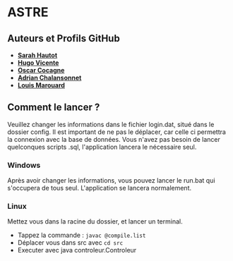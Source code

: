 # ASTRE

## Auteurs et Profils GitHub
  
- [**Sarah Hautot**       ](https://github.com/SarahHAUTOT)
- [**Hugo Vicente**       ](https://github.com/VicenteHugo)
- [**Oscar Cocagne**      ](https://github.com/OcsCgn)
- [**Adrian Chalansonnet**](https://github.com/FailureUsername)
- [**Louis Marouard**     ](https://github.com/Vermoud27)



## Comment le lancer ?

Veuillez changer les informations dans le fichier login.dat, situé dans le dossier config. 
Il est important de ne pas le déplacer, car celle ci permettra la connexion avec la base de données. Vous n'avez pas besoin de lancer quelconques scripts .sql, l'application lancera le nécessaire seul.


### Windows 

Après avoir changer les informations, vous pouvez lancer le run.bat qui s'occupera de tous seul. L'application se lancera normalement.


### Linux

Mettez vous dans la racine du dossier, et lancer un terminal. 

- Tappez la commande : `javac @compile.list`
- Déplacer vous dans src avec `cd src`
- Executer avec java controleur.Controleur